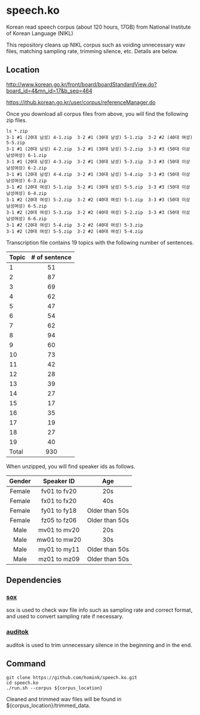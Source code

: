 # speech.ko
Korean read speech corpus (about 120 hours, 17GB) from National Institute of Korean Language (NIKL)

This repository cleans up NIKL corpus such as voiding unnecessary wav files, matching sampling rate, trimming silence, etc. Details are below.

## Location
http://www.korean.go.kr/front/board/boardStandardView.do?board_id=4&mn_id=17&b_seq=464

https://ithub.korean.go.kr/user/corpus/referenceManager.do

Once you download all corpus files from above, you will find the following zip files.

```
ls *.zip
3-1 #1 (20대 남성) 4-1.zip  3-2 #1 (30대 남성) 5-1.zip  3-2 #2 (40대 여성) 5-5.zip
3-1 #1 (20대 남성) 4-2.zip  3-2 #1 (30대 남성) 5-2.zip  3-3 #3 (50대 이상 남성여성) 6-1.zip
3-1 #1 (20대 남성) 4-3.zip  3-2 #1 (30대 남성) 5-3.zip  3-3 #3 (50대 이상 남성여성) 6-2.zip
3-1 #1 (20대 남성) 4-4.zip  3-2 #1 (30대 남성) 5-4.zip  3-3 #3 (50대 이상 남성여성) 6-3.zip
3-1 #2 (20대 여성) 5-1.zip  3-2 #1 (30대 남성) 5-5.zip  3-3 #3 (50대 이상 남성여성) 6-4.zip
3-1 #2 (20대 여성) 5-2.zip  3-2 #2 (40대 여성) 5-1.zip  3-3 #3 (50대 이상 남성여성) 6-5.zip
3-1 #2 (20대 여성) 5-3.zip  3-2 #2 (40대 여성) 5-2.zip  3-3 #3 (50대 이상 남성여성) 6-6.zip
3-1 #2 (20대 여성) 5-4.zip  3-2 #2 (40대 여성) 5-3.zip
3-1 #2 (20대 여성) 5-5.zip  3-2 #2 (40대 여성) 5-4.zip
```

Transcription file contains 19 topics with the following number of sentences.

| Topic  | # of sentence |
| ------ |:-------------:|
| 1      | 51            |
| 2      | 87            |
| 3      | 69            |
| 4      | 62            |
| 5      | 47            |
| 6      | 54            |
| 7      | 62            |
| 8      | 94            |
| 9      | 60            |
| 10     | 73            |
| 11     | 42            |
| 12     | 28            |
| 13     | 39            |
| 14     | 27            |
| 15     | 17            |
| 16     | 35            |
| 17     | 19            |
| 18     | 27            |
| 19     | 40            |
| Total  | 930           |

When unzipped, you will find speaker ids as follows.

| Gender | Speaker ID    | Age            |
|:------:|:-------------:|:--------------:|
| Female | fv01 to fv20  | 20s            |
| Female | fx01 to fx20  | 40s            |
| Female | fy01 to fy18  | Older than 50s |
| Female | fz05 to fz06  | Older than 50s |
| Male   | mv01 to mv20  | 20s            |
| Male   | mw01 to mw20  | 30s            |
| Male   | my01 to my11  | Older than 50s |
| Male   | mz01 to mz09  | Older than 50s |

## Dependencies
### [sox](http://sox.sourceforge.net/sox.html)
sox is used to check wav file info such as sampling rate and correct format, and used to convert sampling rate if necessary.
### [auditok](https://github.com/amsehili/auditok)
auditok is used to trim unnecessary silence in the beginning and in the end.

## Command

```
git clone https://github.com/homink/speech.ko.git
cd speech.ko
./run.sh --corpus ${corpus_location}
```

Cleaned and trimmed wav files will be found in \$\{corpus_location\}/trimmed_data.
